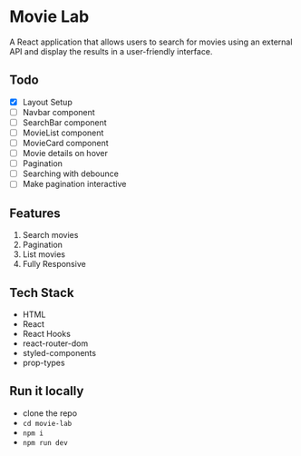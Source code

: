 # Movie Lab
A React application that allows users to search for movies using an external API and display the results in a user-friendly interface.


## Todo
- [x] Layout Setup
- [ ] Navbar component
- [ ] SearchBar component
- [ ] MovieList component
- [ ] MovieCard component
- [ ] Movie details on hover
- [ ] Pagination
- [ ] Searching with debounce
- [ ] Make pagination interactive

## Features
1. Search movies
2. Pagination
3. List movies
4. Fully Responsive

## Tech Stack
- HTML
- React
- React Hooks
- react-router-dom
- styled-components
- prop-types

## Run it locally
- clone the repo
- `cd movie-lab`
- `npm i`
- `npm run dev`